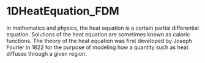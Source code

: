 # 1DHeatEquation_FDM
In mathematics and physics, the heat equation is a certain partial differential equation. Solutions of the heat equation are sometimes known as caloric functions. The theory of the heat equation was first developed by Joseph Fourier in 1822 for the purpose of modeling how a quantity such as heat diffuses through a given region.
